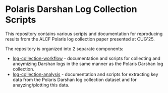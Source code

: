 # Polaris Darshan Log Collection Scripts

This repository contains various scripts and documentation for reproducing results from the ALCF Polaris log collection paper presented at CUG'25.

The repository is organized into 2 separate components:
- [log-collection-workflow](log-collection-workflow/README.md) - documentation and scripts for collecting and anoymizing Darshan logs in the same manner as the Polaris Darshan log collection.
- [log-collection-analysis](log-collection-analysis/README.md) - documentation and scripts for extracting key data from the Polaris Darshan log collection dataset and for anayzing/plotting this data.
